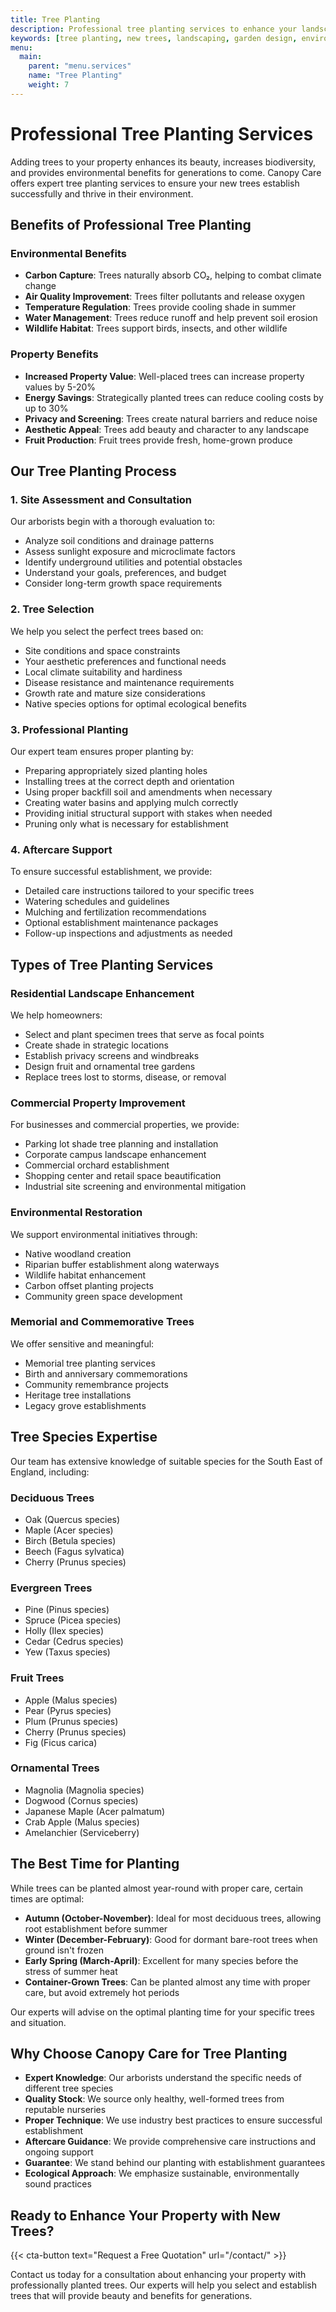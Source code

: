 ```yaml
---
title: Tree Planting
description: Professional tree planting services to enhance your landscape and environment
keywords: [tree planting, new trees, landscaping, garden design, environmental improvement]
menu:
  main:
    parent: "menu.services"
    name: "Tree Planting"
    weight: 7
---
```


# Professional Tree Planting Services

Adding trees to your property enhances its beauty, increases biodiversity, and provides environmental benefits for generations to come. Canopy Care offers expert tree planting services to ensure your new trees establish successfully and thrive in their environment.

## Benefits of Professional Tree Planting

### Environmental Benefits
- **Carbon Capture**: Trees naturally absorb CO₂, helping to combat climate change
- **Air Quality Improvement**: Trees filter pollutants and release oxygen
- **Temperature Regulation**: Trees provide cooling shade in summer
- **Water Management**: Trees reduce runoff and help prevent soil erosion
- **Wildlife Habitat**: Trees support birds, insects, and other wildlife

### Property Benefits
- **Increased Property Value**: Well-placed trees can increase property values by 5-20%
- **Energy Savings**: Strategically planted trees can reduce cooling costs by up to 30%
- **Privacy and Screening**: Trees create natural barriers and reduce noise
- **Aesthetic Appeal**: Trees add beauty and character to any landscape
- **Fruit Production**: Fruit trees provide fresh, home-grown produce

## Our Tree Planting Process

### 1. Site Assessment and Consultation
Our arborists begin with a thorough evaluation to:
- Analyze soil conditions and drainage patterns
- Assess sunlight exposure and microclimate factors
- Identify underground utilities and potential obstacles
- Understand your goals, preferences, and budget
- Consider long-term growth space requirements

### 2. Tree Selection
We help you select the perfect trees based on:
- Site conditions and space constraints
- Your aesthetic preferences and functional needs
- Local climate suitability and hardiness
- Disease resistance and maintenance requirements
- Growth rate and mature size considerations
- Native species options for optimal ecological benefits

### 3. Professional Planting
Our expert team ensures proper planting by:
- Preparing appropriately sized planting holes
- Installing trees at the correct depth and orientation
- Using proper backfill soil and amendments when necessary
- Creating water basins and applying mulch correctly
- Providing initial structural support with stakes when needed
- Pruning only what is necessary for establishment

### 4. Aftercare Support
To ensure successful establishment, we provide:
- Detailed care instructions tailored to your specific trees
- Watering schedules and guidelines
- Mulching and fertilization recommendations
- Optional establishment maintenance packages
- Follow-up inspections and adjustments as needed

## Types of Tree Planting Services

### Residential Landscape Enhancement
We help homeowners:
- Select and plant specimen trees that serve as focal points
- Create shade in strategic locations
- Establish privacy screens and windbreaks
- Design fruit and ornamental tree gardens
- Replace trees lost to storms, disease, or removal

### Commercial Property Improvement
For businesses and commercial properties, we provide:
- Parking lot shade tree planning and installation
- Corporate campus landscape enhancement
- Commercial orchard establishment
- Shopping center and retail space beautification
- Industrial site screening and environmental mitigation

### Environmental Restoration
We support environmental initiatives through:
- Native woodland creation
- Riparian buffer establishment along waterways
- Wildlife habitat enhancement
- Carbon offset planting projects
- Community green space development

### Memorial and Commemorative Trees
We offer sensitive and meaningful:
- Memorial tree planting services
- Birth and anniversary commemorations
- Community remembrance projects
- Heritage tree installations
- Legacy grove establishments

## Tree Species Expertise

Our team has extensive knowledge of suitable species for the South East of England, including:

### Deciduous Trees
- Oak (Quercus species)
- Maple (Acer species)
- Birch (Betula species)
- Beech (Fagus sylvatica)
- Cherry (Prunus species)

### Evergreen Trees
- Pine (Pinus species)
- Spruce (Picea species)
- Holly (Ilex species)
- Cedar (Cedrus species)
- Yew (Taxus species)

### Fruit Trees
- Apple (Malus species)
- Pear (Pyrus species)
- Plum (Prunus species)
- Cherry (Prunus species)
- Fig (Ficus carica)

### Ornamental Trees
- Magnolia (Magnolia species)
- Dogwood (Cornus species)
- Japanese Maple (Acer palmatum)
- Crab Apple (Malus species)
- Amelanchier (Serviceberry)

## The Best Time for Planting

While trees can be planted almost year-round with proper care, certain times are optimal:

- **Autumn (October-November)**: Ideal for most deciduous trees, allowing root establishment before summer
- **Winter (December-February)**: Good for dormant bare-root trees when ground isn't frozen
- **Early Spring (March-April)**: Excellent for many species before the stress of summer heat
- **Container-Grown Trees**: Can be planted almost any time with proper care, but avoid extremely hot periods

Our experts will advise on the optimal planting time for your specific trees and situation.

## Why Choose Canopy Care for Tree Planting

- **Expert Knowledge**: Our arborists understand the specific needs of different tree species
- **Quality Stock**: We source only healthy, well-formed trees from reputable nurseries
- **Proper Technique**: We use industry best practices to ensure successful establishment
- **Aftercare Guidance**: We provide comprehensive care instructions and ongoing support
- **Guarantee**: We stand behind our planting with establishment guarantees
- **Ecological Approach**: We emphasize sustainable, environmentally sound practices

## Ready to Enhance Your Property with New Trees?

{{< cta-button text="Request a Free Quotation" url="/contact/" >}}

Contact us today for a consultation about enhancing your property with professionally planted trees. Our experts will help you select and establish trees that will provide beauty and benefits for generations. 